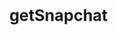 ---
title: "getSnapchat"
desc: "getSnapchat is a cool tool for snapchaters to download the stories of famous people."
link: "https://getsnapchat.app" #https://github.com/onRuntime/getsnapchat
thumbnail_link: "./assets/img/projects/getsnapchat.jpg"
tags: ["Open Source"]
---